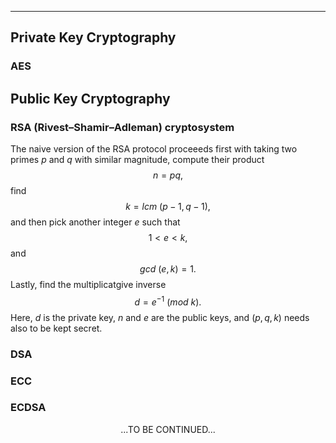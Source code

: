 ***
## Private Key Cryptography
### AES

## Public Key Cryptography
### RSA (Rivest–Shamir–Adleman) cryptosystem 
The naive version of the RSA protocol proceeeds first with taking two primes ${p}$ and ${q}$ with similar magnitude, compute their product $$n=pq,$$ find $$k=lcm{\:}(p-1,q-1),$$ and then pick another integer ${e}$ such that $${1}<{e}<{k},$$ and $$gcd{\:}(e,k)=1.$$ Lastly, find the multiplicatgive inverse $$d=e^{-1}{\:}(mod{\:}k).$$ Here, ${d}$ is the private key, ${n}$ and $e$ are the public keys, and ${(p,q,k)}$ needs also to be kept secret.

  

### DSA
### ECC
### ECDSA
  
  
<p/><p align="center">...TO BE CONTINUED...<p/>
<p/><script type="text/javascript" charset="utf-8" src=" https://cdn.mathjax.org/mathjax/latest/MathJax.js?config=TeX-AMS-MML_HTMLorMML, https://vincenttam.github.io/javascripts/MathJaxLocal.js"></script>
